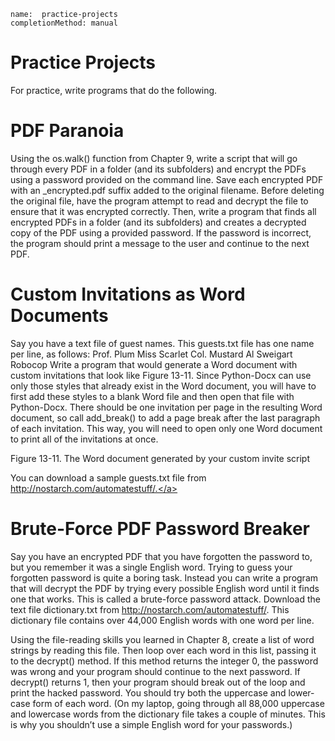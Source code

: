 ```ngMeta
name:  practice-projects
completionMethod: manual
```
# Practice Projects
For practice, write programs that do the following.

# PDF Paranoia
Using the os.walk() function from Chapter 9, write a script that will go through every PDF in a folder (and its subfolders) and encrypt the PDFs using a password provided on the command line. Save each encrypted PDF with an _encrypted.pdf suffix added to the original filename. Before deleting the original file, have the program attempt to read and decrypt the file to ensure that it was encrypted correctly.
Then, write a program that finds all encrypted PDFs in a folder (and its subfolders) and creates a decrypted copy of the PDF using a provided password. If the password is incorrect, the program should print a message to the user and continue to the next PDF.
# Custom Invitations as Word Documents
Say you have a text file of guest names. This guests.txt file has one name per line, as follows:
Prof. Plum
Miss Scarlet
Col. Mustard
Al Sweigart
Robocop
Write a program that would generate a Word document with custom invitations that look like Figure 13-11.
Since Python-Docx can use only those styles that already exist in the Word document, you will have to first add these styles to a blank Word file and then open that file with Python-Docx. There should be one invitation per page in the resulting Word document, so call add_break() to add a page break after the last paragraph of each invitation. This way, you will need to open only one Word document to print all of the invitations at once.

<!-- ![image](assets/000053.jpg)
 -->
Figure 13-11. The Word document generated by your custom invite script

You can download a sample guests.txt file from <span><a href=" http://nostarch.com/automatestuff/."> http://nostarch.com/automatestuff/.</a></span>
# Brute-Force PDF Password Breaker
Say you have an encrypted PDF that you have forgotten the password to, but you remember it was a single English word. Trying to guess your forgotten password is quite a boring task. Instead you can write a program that will decrypt the PDF by trying every possible English word until it finds one that works. This is called a brute-force password attack. Download the text file dictionary.txt from <span><a href="http://nostarch.com/automatestuff/">http://nostarch.com/automatestuff/</a></span>. This dictionary file contains over 44,000 English words with one word per line.

Using the file-reading skills you learned in Chapter 8, create a list of word strings by reading this file. Then loop over each word in this list, passing it to the decrypt() method. If this method returns the integer 0, the password was wrong and your program should continue to the next password. If decrypt() returns 1, then your program should break out of the loop and print the hacked password. You should try both the uppercase and lower-case form of each word. (On my laptop, going through all 88,000 uppercase and lowercase words from the dictionary file takes a couple of minutes. This is why you shouldn’t use a simple English word for your passwords.)
